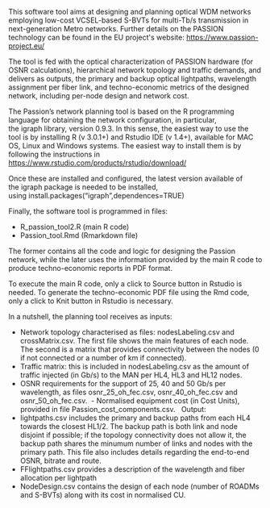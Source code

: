 This software tool aims at designing and planning optical WDM networks employing low-cost VCSEL-based S-BVTs for multi-Tb/s transmission in next-generation Metro networks. Further details on the PASSION technology can be found in the EU project's website: https://www.passion-project.eu/ 

The tool is fed with the optical characterization of PASSION hardware (for OSNR calculations), hierarchical network topology and traffic demands, and delivers as outputs, the primary and backup optical lightpaths, wavelength assignment per fiber link, and techno-economic metrics of the designed network, including per-node design and network cost.

The Passion’s network planning tool is based on the R programming language for obtaining the network configuration, in particular, the igraph library, version 0.9.3. In this sense, the easiest way to use the tool is by installing R (v 3.0.1+) and Rstudio IDE (v 1.4+), available for MAC OS, Linux and Windows systems. The easiest way to install them is by following the instructions in https://www.rstudio.com/products/rstudio/download/

Once these are installed and configured, the latest version available of the igraph package is needed to be installed, using install.packages(“igraph”,dependences=TRUE) 

Finally, the software tool is programmed in files: 
- R_passion_tool2.R (main R code) 
- Passion_tool.Rmd (Rmarkdown file)

The former contains all the code and logic for designing the Passion network, while the later uses the information provided by the main R code to produce techno-economic reports in PDF format. 

To execute the main R code, only a click to Source button in Rstudio is needed. To generate the techno-economic PDF file using the Rmd code, only a click to Knit button in Rstudio is necessary. 

In a nutshell, the planning tool receives as inputs: 
- Network topology characterised as files: nodesLabeling.csv and crossMatrix.csv. The first file shows the main features of each node. The second is a matrix that provides connectivity between the nodes (0 if not connected or a number of km if connected). 
- Traffic matrix: this is included in nodesLabeling.csv as the amount of traffic injected (in Gb/s) to the MAN per HL4, HL3 and HL12 nodes. 
- OSNR requirements for the support of 25, 40 and 50 Gb/s per wavelength, as files osnr_25_oh_fec.csv, osnr_40_oh_fec.csv and osnr_50_oh_fec.csv. 
- Normalised equipment cost (in Cost Units), provided in file Passion_cost_components.csv. 
 Output:  
- lightpaths.csv includes the primary and backup paths from each HL4 towards the closest HL1/2. The backup path is both link and node disjoint if possible; if the topology connectivity does not allow it, the backup path shares the minumum number of links and nodes with the primary path. This file also includes details regarding the end-to-end OSNR, bitrate and route. 
- FFlightpaths.csv provides a description of the wavelength and fiber allocation per lightpath 
- NodeDesign.csv contains the design of each node (number of ROADMs and S-BVTs) along with its cost in normalised CU. 
